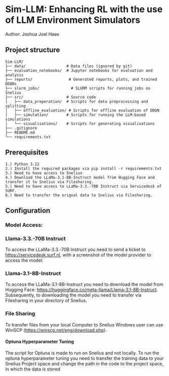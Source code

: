 # Sim-LLM: Enhancing RL with the use of LLM Environment Simulators 
Author: Joshua Joel Haas



## Project structure

```text
Sim-LLM/
├── data/                  # Data files (ignored by git)
├── evaluation_notebooks/  # Jupyter notebooks for evaluation and analysis
├── reports/                # Generated reports, plots, and trained DDQNs
├── slurm_jobs/              # SLURM scripts for running jobs on Snelius
├── src/                   # Source code
│   ├── data_preperation/  # Scripts for data preprocessing and splitting
│   ├── offline_evaluation/ # Scripts for offline evaluation of DDQN 
│   ├── simulation/        # Scripts for running the LLM-based simulations
│   └── visualisations/    # Scripts for generating visualisations
├── .gitignore
├── README.md
└── requirements.txt
```
## Prerequisites
```text
1.) Python 3.12 
2.) Install the required packages via pip install -r requirements.txt 
3.) Need to have access to Snelius 
4.) Download the LLaMa-3.1-8B-Instruct model from Hugging Face and transfer it to Snelius via Filesharing. 
5.) Need to have access to LLaMa-3.3.-70B Instruct via Servicedesk of SURF. 
6.) Need to transfer the orignal data to Snelius via Filesharing.
```


## Configuration

### Model Access:

### Llama-3.3.-70B Instruct
To access the LLaMa-3.3.-70B Instruct you need to send a ticket to  https://servicedesk.surf.nl, with a screenshot of the model provider to access the model. 

### Llama-3.1-8B-Instruct
To access the LLaMa-3.1-8B-Instruct you need to download the model from Hugging Face: https://huggingface.co/meta-llama/Llama-3.1-8B-Instruct. Subsequently, to downloading the model you need to transfer via Filesharing in your directory of Snelius. 

### File Sharing 
To transfer files from your local Computer to Snelius Windows user can use WinSCP (https://winscp.net/eng/download.php).


#### Optuna Hyperparameter Tuning
The script for Optuna is made to run on Snelius and not locally. 
To run the optuna hyperparameter tuning you need to transfer the training data to your Snelius Project space 
and change the path in the code to the project space, in which the data is stored 


